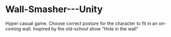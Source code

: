 # Wall-Smasher---Unity
Hyper casual game. Choose correct posture for the character to fit in an on-coming wall.
Inspired by the old-school show "Hole in the wall"
